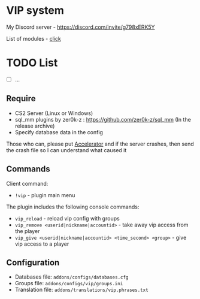 # VIP system
My Discord server - https://discord.com/invite/g798xERK5Y

List of modules - [click](https://github.com/Pisex/cs2-vip-modules)
# TODO List
- [ ]  ...

## Require
- CS2 Server (Linux or Windows)
- sql_mm plugins by zer0k-z : https://github.com/zer0k-z/sql_mm (In the release archive)
- Specify database data in the config

Those who can, please put [Accelerator](https://github.com/komashchenko/AcceleratorLocal/releases/tag/v1.0.0) and if the server crashes, then send the crash file so I can understand what caused it

## Commands
Client command:
- `!vip` - plugin main menu

The plugin includes the following console commands:
- `vip_reload` - reload vip config with groups
- `vip_remove <userid|nickname|accountid>` - take away vip access from the player
- `vip_give <userid|nickname|accountid> <time_second> <group>` - give vip access to a player

## Configuration
- Databases file: `addons/configs/databases.cfg`
- Groups file: `addons/configs/vip/groups.ini`
- Translation file: `addons/translations/vip.phrases.txt`
